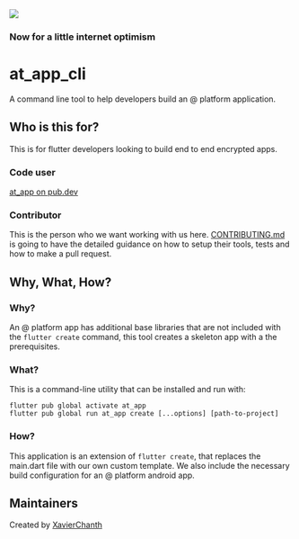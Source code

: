 <img src="https://atsign.dev/assets/img/@dev.png?sanitize=true">

### Now for a little internet optimism

# at_app_cli

A command line tool to help developers build an @ platform application.

## Who is this for?

This is for flutter developers looking to build end to end encrypted apps.

### Code user

[at_app on pub.dev](https://pub.dev/packages/at_app)

### Contributor

This is the person who we want working with us here.
[CONTRIBUTING.md](CONTRIBUTING.md) is going to have the detailed guidance on how to setup their tools,
tests and how to make a pull request.

## Why, What, How?

### Why?

An @ platform app has additional base libraries that are not included with the `flutter create` command, this tool creates a skeleton app with a the prerequisites.

### What?

This is a command-line utility that can be installed and run with:

```
flutter pub global activate at_app
flutter pub global run at_app create [...options] [path-to-project]
```

### How?

This application is an extension of `flutter create`, that replaces the main.dart file with our own custom template. We also include the necessary build configuration for an @ platform android app.

## Maintainers

Created by [XavierChanth](https://github.com/xavierchanth)
